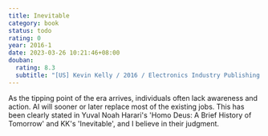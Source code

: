 ```yaml
---
title: Inevitable
category: book
status: todo
rating: 0
year: 2016-1
date: 2023-03-26 10:21:46+08:00
douban:
  rating: 8.3
  subtitle: "[US] Kevin Kelly / 2016 / Electronics Industry Publishing House"
---
```


As the tipping point of the era arrives, individuals often lack awareness and action. AI will sooner or later replace most of the existing jobs. This has been clearly stated in Yuval Noah Harari's 'Homo Deus: A Brief History of Tomorrow' and KK's 'Inevitable', and I believe in their judgment.
